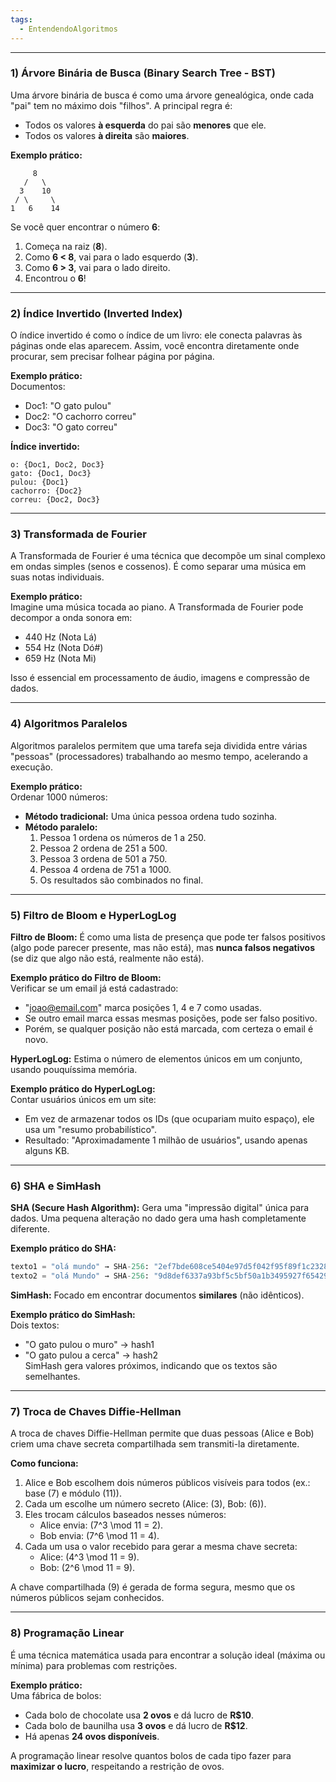 ```yaml
---
tags:
  - EntendendoAlgoritmos
---
```

---
### 1) **Árvore Binária de Busca (Binary Search Tree - BST)**  
Uma árvore binária de busca é como uma árvore genealógica, onde cada "pai" tem no máximo dois "filhos". A principal regra é:  
- Todos os valores **à esquerda** do pai são **menores** que ele.  
- Todos os valores **à direita** são **maiores**.  

**Exemplo prático:**  
```
     8
   /   \
  3    10
 / \     \
1   6    14
```  
Se você quer encontrar o número **6**:  
1. Começa na raiz (**8**).  
2. Como **6 < 8**, vai para o lado esquerdo (**3**).  
3. Como **6 > 3**, vai para o lado direito.  
4. Encontrou o **6**!  

---

### 2) **Índice Invertido (Inverted Index)**  
O índice invertido é como o índice de um livro: ele conecta palavras às páginas onde elas aparecem. Assim, você encontra diretamente onde procurar, sem precisar folhear página por página.  

**Exemplo prático:**  
Documentos:  
- Doc1: "O gato pulou"  
- Doc2: "O cachorro correu"  
- Doc3: "O gato correu"  

**Índice invertido:**  
```
o: {Doc1, Doc2, Doc3}  
gato: {Doc1, Doc3}  
pulou: {Doc1}  
cachorro: {Doc2}  
correu: {Doc2, Doc3}  
```

---

### 3) **Transformada de Fourier**  
A Transformada de Fourier é uma técnica que decompõe um sinal complexo em ondas simples (senos e cossenos). É como separar uma música em suas notas individuais.  

**Exemplo prático:**  
Imagine uma música tocada ao piano. A Transformada de Fourier pode decompor a onda sonora em:  
- 440 Hz (Nota Lá)  
- 554 Hz (Nota Dó#)  
- 659 Hz (Nota Mi)  

Isso é essencial em processamento de áudio, imagens e compressão de dados.  

---

### 4) **Algoritmos Paralelos**  
Algoritmos paralelos permitem que uma tarefa seja dividida entre várias "pessoas" (processadores) trabalhando ao mesmo tempo, acelerando a execução.  

**Exemplo prático:**  
Ordenar 1000 números:  
- **Método tradicional:** Uma única pessoa ordena tudo sozinha.  
- **Método paralelo:**  
  1. Pessoa 1 ordena os números de 1 a 250.  
  2. Pessoa 2 ordena de 251 a 500.  
  3. Pessoa 3 ordena de 501 a 750.  
  4. Pessoa 4 ordena de 751 a 1000.  
  5. Os resultados são combinados no final.  

---

### 5) **Filtro de Bloom e HyperLogLog**  
**Filtro de Bloom:** É como uma lista de presença que pode ter falsos positivos (algo pode parecer presente, mas não está), mas **nunca falsos negativos** (se diz que algo não está, realmente não está).  

**Exemplo prático do Filtro de Bloom:**  
Verificar se um email já está cadastrado:  
- "joao@email.com" marca posições 1, 4 e 7 como usadas.  
- Se outro email marca essas mesmas posições, pode ser falso positivo.  
- Porém, se qualquer posição não está marcada, com certeza o email é novo.  

**HyperLogLog:** Estima o número de elementos únicos em um conjunto, usando pouquíssima memória.  

**Exemplo prático do HyperLogLog:**  
Contar usuários únicos em um site:  
- Em vez de armazenar todos os IDs (que ocupariam muito espaço), ele usa um "resumo probabilístico".  
- Resultado: "Aproximadamente 1 milhão de usuários", usando apenas alguns KB.  

---

### 6) **SHA e SimHash**  
**SHA (Secure Hash Algorithm):** Gera uma "impressão digital" única para dados. Uma pequena alteração no dado gera uma hash completamente diferente.  

**Exemplo prático do SHA:**  
```python
texto1 = "olá mundo" → SHA-256: "2ef7bde608ce5404e97d5f042f95f89f1c232871"  
texto2 = "olá Mundo" → SHA-256: "9d8def6337a93bf5c5bf50a1b3495927f6542934"  
```  

**SimHash:** Focado em encontrar documentos **similares** (não idênticos).  

**Exemplo prático do SimHash:**  
Dois textos:  
- "O gato pulou o muro" → hash1  
- "O gato pulou a cerca" → hash2  
SimHash gera valores próximos, indicando que os textos são semelhantes.  

---

### 7) **Troca de Chaves Diffie-Hellman**  
A troca de chaves Diffie-Hellman permite que duas pessoas (Alice e Bob) criem uma chave secreta compartilhada sem transmiti-la diretamente.  

**Como funciona:**  
1. Alice e Bob escolhem dois números públicos visíveis para todos (ex.: base \(7\) e módulo \(11\)).  
2. Cada um escolhe um número secreto (Alice: \(3\), Bob: \(6\)).  
3. Eles trocam cálculos baseados nesses números:  
   - Alice envia: \(7^3 \mod 11 = 2\).  
   - Bob envia: \(7^6 \mod 11 = 4\).  
4. Cada um usa o valor recebido para gerar a mesma chave secreta:  
   - Alice: \(4^3 \mod 11 = 9\).  
   - Bob: \(2^6 \mod 11 = 9\).  

A chave compartilhada \(9\) é gerada de forma segura, mesmo que os números públicos sejam conhecidos.  

---

### 8) **Programação Linear**  
É uma técnica matemática usada para encontrar a solução ideal (máxima ou mínima) para problemas com restrições.  

**Exemplo prático:**  
Uma fábrica de bolos:  
- Cada bolo de chocolate usa **2 ovos** e dá lucro de **R$10**.  
- Cada bolo de baunilha usa **3 ovos** e dá lucro de **R$12**.  
- Há apenas **24 ovos disponíveis**.  

A programação linear resolve quantos bolos de cada tipo fazer para **maximizar o lucro**, respeitando a restrição de ovos.  